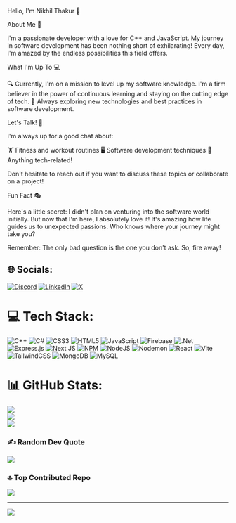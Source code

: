 Hello, I'm Nikhil Thakur 👋

About Me 🚀

I'm a passionate developer with a love for C++ and JavaScript. My journey in software development has been nothing short of exhilarating! Every day, I'm amazed by the endless possibilities this field offers.


What I'm Up To 💻

🔍 Currently, I'm on a mission to level up my software knowledge. I'm a firm believer in the power of continuous learning and staying on the cutting edge of tech.
🌱 Always exploring new technologies and best practices in software development.

Let's Talk! 💬

I'm always up for a good chat about:

🏋️ Fitness and workout routines
🖥️ Software development techniques
🌟 Anything tech-related!

Don't hesitate to reach out if you want to discuss these topics or collaborate on a project!

Fun Fact 🎭

Here's a little secret: I didn't plan on venturing into the software world initially. But now that I'm here, I absolutely love it! It's amazing how life guides us to unexpected passions. Who knows where your journey might take you?

Remember: The only bad question is the one you don't ask. So, fire away!


## 🌐 Socials:
[![Discord](https://img.shields.io/badge/Discord-%237289DA.svg?logo=discord&logoColor=white)](https://discord.gg/nikhil7062#0) [![LinkedIn](https://img.shields.io/badge/LinkedIn-%230077B5.svg?logo=linkedin&logoColor=white)](https://linkedin.com/in/nikhil-thakur-431110205) [![X](https://img.shields.io/badge/X-black.svg?logo=X&logoColor=white)](https://x.com/NikhilThak86987) 

# 💻 Tech Stack:
![C++](https://img.shields.io/badge/c++-%2300599C.svg?style=for-the-badge&logo=c%2B%2B&logoColor=white) ![C#](https://img.shields.io/badge/c%23-%23239120.svg?style=for-the-badge&logo=csharp&logoColor=white) ![CSS3](https://img.shields.io/badge/css3-%231572B6.svg?style=for-the-badge&logo=css3&logoColor=white) ![HTML5](https://img.shields.io/badge/html5-%23E34F26.svg?style=for-the-badge&logo=html5&logoColor=white) ![JavaScript](https://img.shields.io/badge/javascript-%23323330.svg?style=for-the-badge&logo=javascript&logoColor=%23F7DF1E) ![Firebase](https://img.shields.io/badge/firebase-%23039BE5.svg?style=for-the-badge&logo=firebase) ![.Net](https://img.shields.io/badge/.NET-5C2D91?style=for-the-badge&logo=.net&logoColor=white) ![Express.js](https://img.shields.io/badge/express.js-%23404d59.svg?style=for-the-badge&logo=express&logoColor=%2361DAFB) ![Next JS](https://img.shields.io/badge/Next-black?style=for-the-badge&logo=next.js&logoColor=white) ![NPM](https://img.shields.io/badge/NPM-%23CB3837.svg?style=for-the-badge&logo=npm&logoColor=white) ![NodeJS](https://img.shields.io/badge/node.js-6DA55F?style=for-the-badge&logo=node.js&logoColor=white) ![Nodemon](https://img.shields.io/badge/NODEMON-%23323330.svg?style=for-the-badge&logo=nodemon&logoColor=%BBDEAD) ![React](https://img.shields.io/badge/react-%2320232a.svg?style=for-the-badge&logo=react&logoColor=%2361DAFB) ![Vite](https://img.shields.io/badge/vite-%23646CFF.svg?style=for-the-badge&logo=vite&logoColor=white) ![TailwindCSS](https://img.shields.io/badge/tailwindcss-%2338B2AC.svg?style=for-the-badge&logo=tailwind-css&logoColor=white) ![MongoDB](https://img.shields.io/badge/MongoDB-%234ea94b.svg?style=for-the-badge&logo=mongodb&logoColor=white) ![MySQL](https://img.shields.io/badge/mysql-4479A1.svg?style=for-the-badge&logo=mysql&logoColor=white)
# 📊 GitHub Stats:
![](https://github-readme-stats.vercel.app/api?username=nikhil-thakurr&theme=radical&hide_border=false&include_all_commits=true&count_private=true)<br/>
![](https://github-readme-streak-stats.herokuapp.com/?user=nikhil-thakurr&theme=radical&hide_border=false)<br/>
![](https://github-readme-stats.vercel.app/api/top-langs/?username=nikhil-thakurr&theme=radical&hide_border=false&include_all_commits=true&count_private=true&layout=compact)

### ✍️ Random Dev Quote
![](https://quotes-github-readme.vercel.app/api?type=vetical&theme=merko)

### 🔝 Top Contributed Repo
![](https://github-contributor-stats.vercel.app/api?username=nikhil-thakurr&limit=5&theme=radical&combine_all_yearly_contributions=true)

---
[![](https://visitcount.itsvg.in/api?id=nikhil-thakurr&icon=8&color=5)](https://visitcount.itsvg.in)

<!-- Proudly created with GPRM ( https://gprm.itsvg.in ) -->
